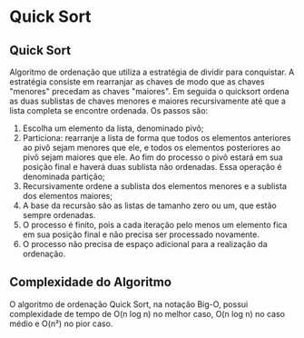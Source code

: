 # Quick Sort

## Quick Sort

Algoritmo de ordenação que utiliza a estratégia de dividir para conquistar. A estratégia consiste em rearranjar as chaves de modo que as chaves "menores" precedam as chaves "maiores". Em seguida o quicksort ordena as duas sublistas de chaves menores e maiores recursivamente até que a lista completa se encontre ordenada. Os passos são:

1. Escolha um elemento da lista, denominado pivô;
2. Particiona: rearranje a lista de forma que todos os elementos anteriores ao pivô sejam menores que ele, e todos os elementos posteriores ao pivô sejam maiores que ele. Ao fim do processo o pivô estará em sua posição final e haverá duas sublista não ordenadas. Essa operação é denominada partição;
3. Recursivamente ordene a sublista dos elementos menores e a sublista dos elementos maiores;
4. A base da recursão são as listas de tamanho zero ou um, que estão sempre ordenadas.
5. O processo é finito, pois a cada iteração pelo menos um elemento fica em sua posição final e não precisa ser processado novamente.
6. O processo não precisa de espaço adicional para a realização da ordenação.

## Complexidade do Algoritmo

O algoritmo de ordenação Quick Sort, na notação Big-O, possui complexidade de tempo de O(n log n) no melhor caso, O(n log n) no caso médio e O(n²) no pior caso.


